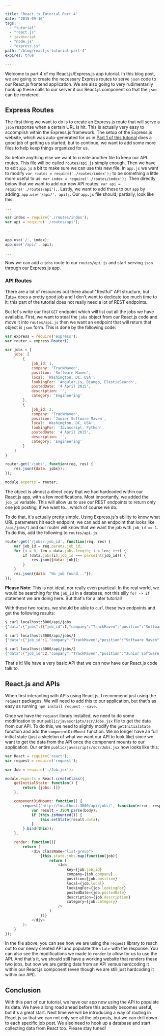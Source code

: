 ```yaml
---

title: "React.js Tutorial Part 4"
date: "2015-09-16"
tags:
  - "tutorial"
  - "react.js"
  - javascript
  - "node.js"
  - "express.js"
path: "/blog/reactjs-tutorial-part-4"
expires: true

---
```


Welcome to part 4 of my React.js/Express.js app tutorial. In this blog post, we are going to create the necessary Express routes to serve `json` code to our React.js frontend application. We are also going to very rudimentarily hook up these calls to our server it our React.js component so that the `json` can be rendered.

## Express Routes

The first thing we want to do is to create an Express.js route that will serve a `json` response when a certain URL is hit. This is actually very easy to accomplish within the Express.js framework. The setup of the Express.js website, which was auto-generated for us in [Part 1 of this tutorial](/blog/reactjs-tutorial-part-1/) does a good job of getting us started, but to continue, we want to add some more files to help keep things organized for us. 

So before anything else we want to create another file to keep our API routes. This file will be called `routes/api.js` simply enough. Then we have to edit `app.js` a bit to make sure we can use this new file. In `app.js` we want to modify `var routes = require('./routes/index');` to be something a little more useful to us: `var index = require('./routes/index');`. Then directly below that we want to add our new API routes: `var api = require('./routes/api');`. Lastly, we want to add these to our `app` by adding: `app.use('/api/', api);`. Our `app.js` file should, partially, look like this:

```javascript
...

var index = require('./routes/index');
var api = require('./routes/api');

...

app.use('/', index);
app.use('/api/', api);

...
```

Now we can add a `jobs` route to our `routes/api.js` and start serving `json` through our Express.js app.

### API Routes

There are a lot of resources out there about "Restful" API structure, but [Tuts+](http://code.tutsplus.com/tutorials/a-beginners-guide-to-http-and-rest--net-16340) does a pretty good job and I don't want to dedicate too much time to it; this part of the tutorial does not really need a lot of REST endpoints.

But let's write our first `GET` endpoint which will list out all the jobs we have available. First, we want to steal the `jobs` object from our React.js code and move it into `routes/api.js` then we want an endpoint that will return that object is `json` form. This is done by the following code:

```javascript
var express = require('express');
var router = express.Router();

var jobs = {
    jobs: [
        {
            job_id: 1,
            company: 'TrackMaven',
            position: 'Software Maven',
            local: 'Washington, DC, USA',
            lookingFor: 'Angular.js, Django, ElasticSearch',
            postedDate: '4 April 2015',
            description: '',
            category: 'Engineering'
        },
        {
            job_id: 2,
            company: 'TrackMaven',
            position: 'Junior Software Maven',
            local: 'Washington, DC, USA',
            lookingFor: 'Javascript, Python',
            postedDate: '4 April 2015',
            description: '',
            category: 'Engineering'
        }
    ]
}

router.get('/jobs', function(req, res) {
    res.json({data: jobs});
});

module.exports = router;
```

The object is almost a direct copy that we had hardcoded within our React.js app, with a few modifications. Most importantly, we added the `job_id` variable. This will allow us to use our REST endpoints to return only one job posting, if we want to... which of course we do.

To do that, it's actually pretty simple. Using Express.js's ability to know what URL parameters hit each endpoint, we can add an endpoint that looks like `/api/jobs/1` and our router will know that we want the job with `job_id == 1`. To do this, add the following to `routes/api.js`:

```javascript
router.get('/jobs/:job_id', function(req, res) {
    var job_id = req.params.job_id;
    for (i = 0, len = data.jobs.length; i < len; i++) {
        if (data.jobs[i].job_id === parseInt(job_id)) {
            res.json({data: job});
        }
    }
    res.json({data: "No job found..."});
});
```

**Please Note**: This is not ideal, nor really even practical. In the real world, we would be searching for the `job_id` in a database, not this silly `for -> if` statement we are doing here. But that's for a later tutorial!

With these two routes, we should be able to `curl` these two endpoints and get the following results:

```bash
$ curl localhost:3000/api/jobs
{"data":{"jobs":[{"job_id":1,"company":"TrackMaven","position":"Software Maven","local":"Washington, DC, USA","lookingFor":"Angular.js, Django, ElasticSearch","postedDate":"4 April 2015","description":"","category":"Engineering"},{"job_id":2,"company":"TrackMaven","position":"Junior Software Maven","local":"Washington, DC, USA","lookingFor":"Javascript, Python","postedDate":"4 April 2015","description":"","category":"Engineering"}]}}

$ curl localhost:3000/api/jobs/1
{"data":{"job_id":1,"company":"TrackMaven","position":"Software Maven","local":"Washington, DC, USA","lookingFor":"Angular.js, Django, ElasticSearch","postedDate":"4 April 2015","description":"","category":"Engineering"}}

$ curl localhost:3000/api/jobs/2
{"data":{"job_id":2,"company":"TrackMaven","position":"Junior Software Maven","local":"Washington, DC, USA","lookingFor":"Javascript, Python","postedDate":"4 April 2015","description":"","category":"Engineering"}}
```

That's it! We have a very basic API that we can now have our React.js code talk to.

## React.js and APIs

When first interacting with APIs using React.js, I recommend just using the `request` packages. We will need to add this to our application, but that's as easy as running `npm install request --save`.

Once we have the `request` library installed, we need to do some modification to our `public/javascripts/scr/Jobs.jsx` file to get the data from our API. To do this, we need to slightly modify the `getInitialState` function and add the `componentDidMount` function. We no longer have an full initial state (just a skeleton of what we want our API to look like) since we want to get the data from the API once the component mounts to our application. Our entire `public/javascripts/scr/Jobs.jsx` now looks like this:

```javascript
var React = require('react');
var request = require('request');

var Job = require('./Job.jsx');

module.exports = React.createClass({
    getInitialState: function() {
        return {jobs: []}
    },

    componentDidMount: function() {
        request('http://localhost:3000/api/jobs/', function(error, response, body) {
            var result = JSON.parse(body);
            if (this.isMounted()) {
                this.setState(result.data);
            }
        }.bind(this));
    },

    render: function(){
        return (
            <div className="list-group">
                {this.state.jobs.map(function(job){
                    return (
                        <Job
                            key={job.job_id}
                            company={job.company}
                            position={job.position}
                            local={job.local}
                            lookingFor={job.lookingFor}
                            postedDate={job.postedDate}
                            description={job.description}
                            category={job.category}
                        />
                    )
                })}
            </div>
        );
    }
});
```

In the file above, you can see how we are using the `request` library to reach out to our newly created API and populate the `state` with the response. You can also see the modifications we made to `render` to allow for us to use the API. And that's it, we should still have a working website that renders these two jobs, but now we are getting data from an API versus hardcoding it within our React.js component (even though we are still just hardcoding it within our API).

## Conclusion

With this part of our tutorial, we have our app now using the API to populate its data. We have a long road ahead before this actually becomes useful, but it's a great start. Next time we will be introducing a way of routing in React.js so that we can not only see all the job posts, but we can drill down to each specific job post. We also need to hook up a database and start collecting data from React too. Please stay tuned!
